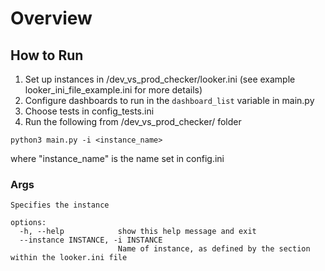 # Overview


## How to Run
1. Set up instances in /dev_vs_prod_checker/looker.ini (see example looker_ini_file_example.ini for more details)
2. Configure dashboards to run in the `dashboard_list` variable in main.py
3. Choose tests in config_tests.ini
4. Run the following from /dev_vs_prod_checker/ folder

```
python3 main.py -i <instance_name> 
```
where "instance_name" is the name set in config.ini

### Args
```
Specifies the instance

options:
  -h, --help            show this help message and exit
  --instance INSTANCE, -i INSTANCE
                        Name of instance, as defined by the section within the looker.ini file
```
